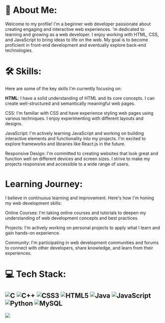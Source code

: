 # 💫 About Me:
Welcome to my profile! I'm a beginner web developer passionate about creating engaging and interactive web experiences. 
'm dedicated to learning and growing as a web developer. I enjoy working with HTML, CSS, and JavaScript to bring ideas to life on the web. My goal is to become proficient in front-end development and eventually explore back-end technologies.
# 🛠️ Skills:
Here are some of the key skills I'm currently focusing on:

<b>HTML</b>: I have a solid understanding of HTML and its core concepts. I can create well-structured and semantically meaningful web pages.

CSS: I'm familiar with CSS and have experience styling web pages using various techniques. I enjoy experimenting with different layouts and designs.

JavaScript: I'm actively learning JavaScript and working on building interactive elements and functionality into my projects. I'm excited to explore frameworks and libraries like React.js in the future.

Responsive Design: I'm committed to creating websites that look great and function well on different devices and screen sizes. I strive to make my projects responsive and accessible to a wide range of users.
# Learning Journey:
I believe in continuous learning and improvement. Here's how I'm honing my web development skills:

Online Courses: I'm taking online courses and tutorials to deepen my understanding of web development concepts and best practices.

Projects: I'm actively working on personal projects to apply what I learn and gain hands-on experience.

Community: I'm participating in web development communities and forums to connect with other developers, share knowledge, and learn from their experiences.
# 💻 Tech Stack:
![C](https://img.shields.io/badge/c-%2300599C.svg?style=for-the-badge&logo=c&logoColor=white) ![C++](https://img.shields.io/badge/c++-%2300599C.svg?style=for-the-badge&logo=c%2B%2B&logoColor=white) ![CSS3](https://img.shields.io/badge/css3-%231572B6.svg?style=for-the-badge&logo=css3&logoColor=white) ![HTML5](https://img.shields.io/badge/html5-%23E34F26.svg?style=for-the-badge&logo=html5&logoColor=white) ![Java](https://img.shields.io/badge/java-%23ED8B00.svg?style=for-the-badge&logo=java&logoColor=white) ![JavaScript](https://img.shields.io/badge/javascript-%23323330.svg?style=for-the-badge&logo=javascript&logoColor=%23F7DF1E) ![Python](https://img.shields.io/badge/python-3670A0?style=for-the-badge&logo=python&logoColor=ffdd54) ![MySQL](https://img.shields.io/badge/mysql-%2300f.svg?style=for-the-badge&logo=mysql&logoColor=white)
---
[![](https://visitcount.itsvg.in/api?id=kratikakg&icon=2&color=5)](https://visitcount.itsvg.in)

<!-- Proudly created with GPRM ( https://gprm.itsvg.in ) -->
